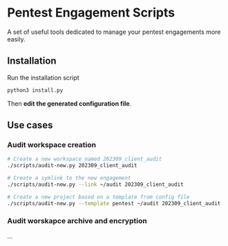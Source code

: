 # Pentest Engagement Scripts
A set of useful tools dedicated to manage your pentest engagements more easily.

## Installation
Run the installation script
```bash
python3 install.py
```

Then **edit the generated configuration file**.

## Use cases
### Audit workspace creation
```bash
# Create a new workspace named 202309_client_audit
./scripts/audit-new.py 202309_client_audit

# Create a symlink to the new engagement
./scripts/audit-new.py --link ~/audit 202309_client_audit

# Create a new project based on a template from config file
./scripts/audit-new.py --template pentest ~/audit 202309_client_audit
```

### Audit worskapce archive and encryption
...
